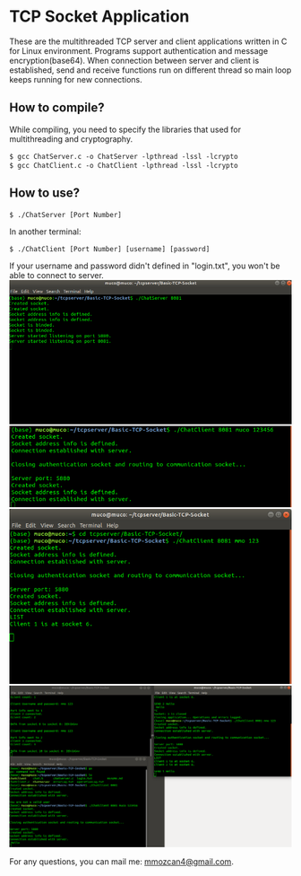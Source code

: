 # TCP Socket Application
These are the multithreaded TCP server and client applications written in C for Linux environment. Programs support authentication and message encryption(base64). When connection between server and client is established, send and receive functions run on different thread so main loop keeps running for new connections.
## How to compile?
While compiling, you need to specify the libraries that used for multithreading and cryptography.
```
$ gcc ChatServer.c -o ChatServer -lpthread -lssl -lcrypto
$ gcc ChatClient.c -o ChatClient -lpthread -lssl -lcrypto
```
## How to use?
```
$ ./ChatServer [Port Number]
```
In another terminal:
```
$ ./ChatClient [Port Number] [username] [password]
```
If your username and password didn't defined in "login.txt", you won't be able to connect to server.
![1](screenshots/1.png)
![2](screenshots/2.png)
![3](screenshots/3.png)
![4](screenshots/4.png)


For any questions, you can mail me: mmozcan4@gmail.com.

